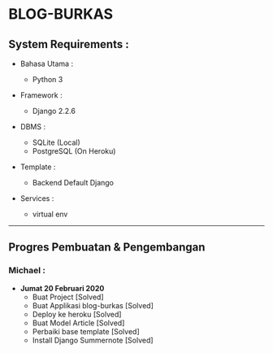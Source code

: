 # BLOG-BURKAS

## System Requirements :
* Bahasa Utama :
  - Python 3

* Framework :
  - Django 2.2.6

* DBMS :
  - SQLite (Local)
  - PostgreSQL (On Heroku)

* Template :
  - Backend Default Django

* Services :
  - virtual env

------------------------------------------------------------------------

## Progres Pembuatan & Pengembangan

### Michael :
  * **Jumat 20  Februari 2020**
    - Buat Project [Solved]
    - Buat Applikasi blog-burkas [Solved]
    - Deploy ke heroku [Solved]
    - Buat Model Article [Solved]
    - Perbaiki base template [Solved]
    - Install Django Summernote [Solved]
    
